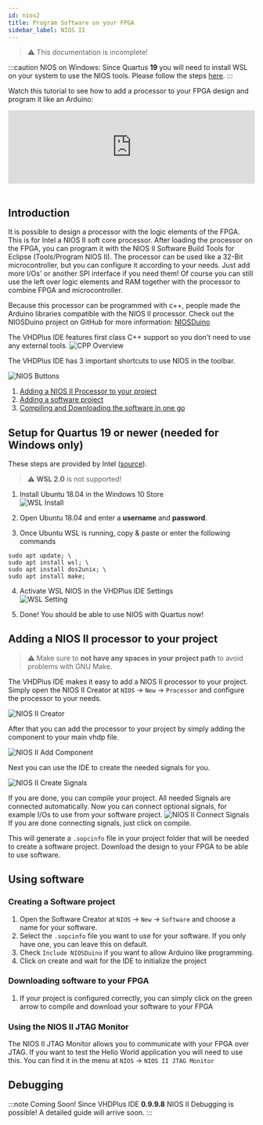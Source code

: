 ```yaml
---
id: nios2
title: Program Software on your FPGA
sidebar_label: NIOS II
---
```


> :warning: This documentation is incomplete!

:::caution NIOS on Windows:
Since Quartus **19** you will need to install WSL on your system to use the NIOS tools.
Please follow the steps [here](#setup-for-quartus-19-or-newer-needed-for-windows-only).
:::

Watch this tutorial to see how to add a processor to your FPGA design and program it like an Arduino:
<div class="fluidMedia"><iframe id="ytplayer" type="text/html" width="100%" src="https://www.youtube.com/embed/WZTix6MlBNM?autoplay=0&origin=http://vhdplus.com" frameborder="0" allowFullScreen></iframe></div><br/>

## Introduction

It is possible to design a processor with the logic elements of the FPGA. This is for Intel a NIOS II soft core processor. 
After loading the processor on the FPGA, you can program it with the NIOS II Software Build Tools for Eclipse (Tools/Program NIOS II). 
The processor can be used like a 32-Bit microcontroller, but you can configure it according to your needs. Just add more I/Os' or another SPI interface if you need them!
Of course you can still use the left over logic elements and RAM together with the processor to combine FPGA and microcontroller.

Because this processor can be programmed with c++, people made the Arduino libraries compatible with the NIOS II processor.
Check out the NIOSDuino project on GitHub for more information: <a href="https://github.com/dimag0g/nios_duino" target="_blank">NIOSDuino</a>

The VHDPlus IDE features first class C++ support so you don't need to use any external tools.
![CPP Overview](/img/getstarted/C++.png)

The VHDPlus IDE has 3 important shortcuts to use NIOS in the toolbar.

![NIOS Buttons](/img/getstarted/NIOSButtons.png)

1. [Adding a NIOS II Processor to your project](#adding-a-nios-ii-processor-to-your-project)
2. [Adding a software project](#creating-a-software-project)
3. [Compiling and Downloading the software in one go](#creating-a-software-project)

## Setup for Quartus 19 or newer (needed for Windows only)

These steps are provided by Intel ([source](https://www.intel.com/content/altera-www/global/en_us/index/support/support-resources/knowledge-base/tools/2019/how-do-i-install-the-windows--subsystem-for-linux---wsl--on-wind.html)).

> :warning: **WSL 2.0** is not supported!

1. Install Ubuntu 18.04 in the Windows 10 Store<br/>
![WSL Install](/img/getstarted/Ubuntu18WSL.png)

2. Open Ubuntu 18.04 and enter a **username** and **password**.

3. Once Ubuntu WSL is running, copy & paste or enter the following commands<br/>
```terminal
sudo apt update; \
sudo apt install wsl; \
sudo apt install dos2unix; \
sudo apt install make;
```

4. Activate WSL NIOS in the VHDPlus IDE Settings<br/>
![WSL Setting](/img/getstarted/NIOSWSLSetting.png)

5. Done! You should be able to use NIOS with Quartus now!

## Adding a NIOS II processor to your project

> :warning: Make sure to **not have any spaces in your project path** to avoid problems with GNU Make.

The VHDPlus IDE makes it easy to add a NIOS II processor to your project.
Simply open the NIOS II Creator at `NIOS` -> `New` -> `Processor` and configure the processor to your needs.

![NIOS II Creator](/img/getstarted/NIOSCreate.png)

After that you can add the processor to your project by simply adding the component to your main vhdp file.

![NIOS II Add Component](/img/getstarted/NIOSAddComponent.png)

Next you can use the IDE to create the needed signals for you.

![NIOS II Create Signals](/img/getstarted/NIOSCreateSignals.png)

If you are done, you can compile your project.
All needed Signals are connected automatically. Now you can connect optional signals, for example I/Os to use from your software project.
![NIOS II Connect Signals](/img/getstarted/NiosCompile.png)
If you are done connecting signals, just click on compile.

This will generate a `.sopcinfo` file in your project folder that will be needed to create a software project. Download the design to your FPGA to be able to use software.

## Using software

### Creating a Software project

1. Open the Software Creator at `NIOS` -> `New` -> `Software` and choose a name for your software.
2. Select the `.sopcinfo` file you want to use for your software. If you only have one, you can leave this on default.
3. Check `Include NIOSDuino` if you want to allow Arduino like programming. 
4. Click on create and wait for the IDE to initialize the project

### Downloading software to your FPGA

1. If your project is configured correctly, you can simply click on the green arrow to compile and download your software to your FPGA

### Using the NIOS II JTAG Monitor

The NIOS II JTAG Monitor allows you to communicate with your FPGA over JTAG.
If you want to test the Hello World application you will need to use this.
You can find it in the menu at `NIOS` -> `NIOS II JTAG Monitor`

## Debugging

:::note Coming Soon!
Since VHDPlus IDE **0.9.9.8** NIOS II Debugging is possible!
A detailed guide will arrive soon.
:::
